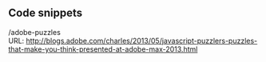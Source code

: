 Code snippets
-------------

/adobe-puzzles<br/>
URL: http://blogs.adobe.com/charles/2013/05/javascript-puzzlers-puzzles-that-make-you-think-presented-at-adobe-max-2013.html